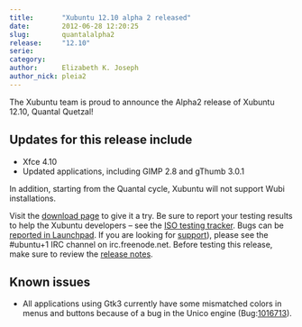 ```yaml
---
title:       "Xubuntu 12.10 alpha 2 released"
date:        2012-06-28 12:20:25
slug:        quantalalpha2
release:     "12.10"
serie:       
category:    
author:      Elizabeth K. Joseph
author_nick: pleia2
---
```


The Xubuntu team is proud to announce the Alpha2 release of Xubuntu 12.10, Quantal Quetzal!

Updates for this release include
--------------------------------

- Xfce 4.10
- Updated applications, including GIMP 2.8 and gThumb 3.0.1

In addition, starting from the Quantal cycle, Xubuntu will not support Wubi installations.

Visit the [download page](http://cdimage.ubuntu.com/xubuntu/releases/12.10/alpha-2/) to give it a try. Be sure to report your testing results to help the Xubuntu developers – see the [ISO testing tracker](http://iso.qa.ubuntu.com/qatracker/build/xubuntu/all). Bugs can be [reported in Launchpad](https://launchpad.net/ubuntu/+filebug/). If you are looking for [support](/help)), please see the #ubuntu+1 IRC channel on irc.freenode.net. Before testing this release, make sure to review the [release notes](https://wiki.ubuntu.com/QuantalQuetzal/TechnicalOverview/Alpha2).

Known issues
------------

- All applications using Gtk3 currently have some mismatched colors in menus and buttons because of a bug in the Unico engine (Bug:[1016713](https://bugs.launchpad.net/ubuntu/+source/shimmer-themes/+bug/1016713)).

